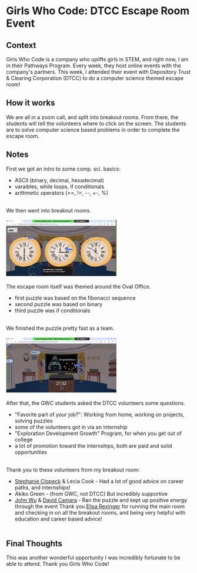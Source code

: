 # Girls Who Code: DTCC Escape Room Event 

## Context
Girls Who Code is a company who uplifts girls in STEM, and right now, I am in their Pathways Program. Every week, they host online events with the company's partners. This week, I attended their event with Depository Trust & Clearing Corporation (DTCC) to do a computer science themed escape room!

## How it works
We are all in a zoom call, and split into breakout rooms. From there, the students will tell the volunteers where to click on the screen. The students are to solve computer science based problems in order to complete the escape room. 

## Notes
First we got an intro to some comp. sci. basics:
- ASCII (binary, decimal, hexadecimal)
- varaibles, while loops, if conditionals
- arithmetic operators (==, !=, --, +-, %)
<br><br>

We then went into breakout rooms. <br><br>
<img src="https://github.com/CaptainSapphire/PH-s-Blog/blob/main/assets/July%202025/Screenshot%202025-07-17%20093140.png?raw=true" alt="First Screenshot" width="300"/> 
<br><br>
The escape room itself was themed around the Oval Office. 
- first puzzle was based on the fibonacci sequence
- second puzzle was based on binary
- third puzzle was if conditionals
<br><br>

We finished the puzzle pretty fast as a team. <br><br>
<img src="https://github.com/CaptainSapphire/PH-s-Blog/blob/main/assets/July%202025/Screenshot%202025-07-17%20093513.png?raw=true" alt="Second Screenshot" width="300"/> 
<br><br>
After that, the GWC students asked the DTCC volunteers some questions. 
- "Favorite part of your job?": Working from home, working on projects, solving puzzles
- some of the volunteers got in via an internship
- "Exploration Development Growth" Program, for when you get out of college
- a lot of promotion toward the internships, both are paid and solid opportunities
<br><br>

Thank you to these volunteers from my breakout room:
- [Stephanie Clopeck](https://www.linkedin.com/in/stephanie-clopeck-96894076/) & Lecia Cook - Had a lot of good advice on career paths, and internships!
- Akiko Green - (from GWC, not DTCC) But incredibly supportive
-  [John Wu](https://www.linkedin.com/in/wujohnc/) & [David Camara](https://www.linkedin.com/in/dcamara/) - Ran the puzzle and kept up positive energy through the event
Thank you [Elisa Rexinger](https://www.linkedin.com/in/elisarexinger/) for running the main room and checking in on all the breakout rooms, and being very helpful with education and career based advice!
<br><br>

 ## Final Thoughts
 This was another wonderful opportunity I was incredibly fortunate to be able to attend. Thank you Girls Who Code!
